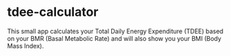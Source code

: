 # tdee-calculator

This small app calculates your Total Daily Energy Expenditure (TDEE) based on your BMR (Basal Metabolic Rate) and will also show you your BMI (Body Mass Index).
